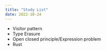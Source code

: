 ```yaml
---
title: "Study List"
date: 2022-10-24
---
```



- Visitor pattern
- Type Erasure
- Open closed principle/Expression problem
- Rust

